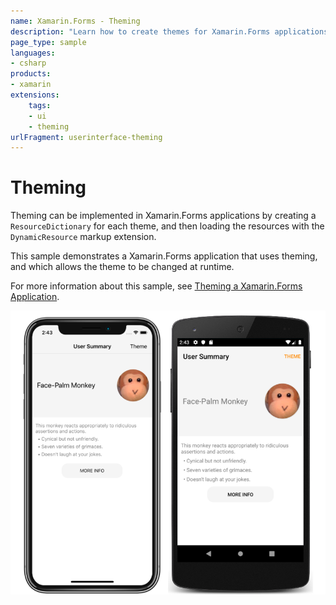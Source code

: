```yaml
---
name: Xamarin.Forms - Theming
description: "Learn how to create themes for Xamarin.Forms applications, and change the theme at runtime #theming (UI)"
page_type: sample
languages:
- csharp
products:
- xamarin
extensions:
    tags:
    - ui
    - theming
urlFragment: userinterface-theming
---
```

# Theming

Theming can be implemented in Xamarin.Forms applications by creating a `ResourceDictionary` for each theme, and then loading the resources with the `DynamicResource` markup extension.

This sample demonstrates a Xamarin.Forms application that uses theming, and which allows the theme to be changed at runtime.

For more information about this sample, see [Theming a Xamarin.Forms Application](https://docs.microsoft.com/xamarin/xamarin-forms/user-interface/theming/).

![Theming application screenshot](Screenshots/01All.png "Theming application screenshot")
